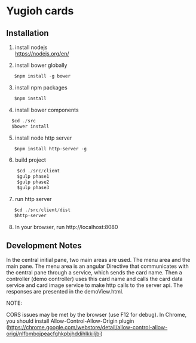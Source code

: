 # Yugioh cards

## Installation

1) install nodejs  
  https://nodejs.org/en/
  

2) install bower globally

 ```javascript
 	$npm install -g bower
  ```

3) install  npm packages

 ```javascript
 	$npm install
  ```	 

4) install bower components  
	 
  ```javascript
    $cd ./src
  	$bower install
  ```	 
 
5) install node http server

 ```javascript
 	$npm install http-server -g
 ```

6) build project
```javascript
 	$cd ./src/client
 	$gulp phase1
 	$gulp phase2
 	$gulp phase3
 ```

7) run http server

 ```javascript
    $cd ./src/client/dist
 	$http-server
 ```

8) In your browser, run http://localhost:8080 

## Development Notes

In the central initial pane, two main areas are used. The menu area and the main pane.
The menu area is an angular Directive that communicates with the central pane through a service,
which sends the card name. Then a controller (demo controller) uses this card name and calls the card data service and
card image service to make http calls to the server api.
The responses are presented in the demoView.html.

NOTE: 

CORS issues may be met by the browser (use F12 for debug).
In Chrome, you should install Allow-Control-Allow-Origin plugin
(https://chrome.google.com/webstore/detail/allow-control-allow-origi/nlfbmbojpeacfghkpbjhddihlkkiljbi)




